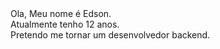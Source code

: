 <div>Ola, Meu nome é Edson.</div>
<div>Atualmente tenho 12 anos.</div>
<div>Pretendo me tornar um desenvolvedor backend.</div>

